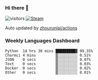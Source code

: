 ### Hi there 👋

![visitors](https://visitor-badge.glitch.me/badge?page_id=zhourunlai)
[![Steam](https://img.shields.io/badge/dynamic/json?label=Steam&query=%24.data.totalSubs&url=https%3A%2F%2Fapi.spencerwoo.com%2Fsubstats%2F%3Fsource%3DsteamGames%26queryKey%3D76561198285156854&suffix=%20Games&logo=steam&labelColor=134375&color=0b1a37&longCache=true)](http://steamcommunity.com/profiles/76561198285156854)

Auto updated by <a href="https://github.com/zhourunlai/zhourunlai/actions" target="_blank">zhourunlai/actions</a>

### Weekly Languages Dashboard

<!--PART:wakatime-->
```text
Python  14 hrs 30 mins █████████▓ 99.35%
Charmci 4 mins         ▒░░░░░░░░░ 0.51%
JSON    0 secs         ▒░░░░░░░░░ 0.07%
Text    0 secs         ▒░░░░░░░░░ 0.03%
Docker  0 secs         ▒░░░░░░░░░ 0.02%
Other   0 secs         ▒░░░░░░░░░ 0.01%
```
<!--PART:wakatime-->
